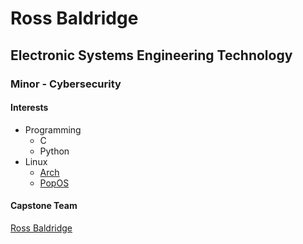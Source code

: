 # Ross Baldridge
## Electronic Systems Engineering Technology
### Minor - Cybersecurity

#### Interests
- Programming
  - C
  - Python
- Linux
  - [Arch](https://archlinux.org) 
  - [PopOS](pop.system76.com)

#### Capstone Team
[Ross Baldridge](https://github.com/rossbaldridge10/rossbaldridge10.github.io/blob/main/post1.md)
